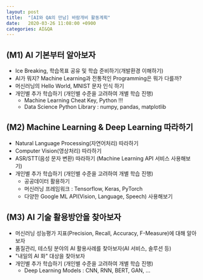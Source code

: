 ```yaml
---
layout: post
title:  "[AI와 QA의 만남] 바람개비 활동계획"
date:   2020-03-26 11:08:00 +0900
categories: AI&QA
---
```


## (M1) AI 기본부터 알아보자

- Ice Breaking, 학습목표 공유 및 학습 준비하기(개발환경 이해하기)
- AI가 뭐지? Machine Learning과 전통적인 Programming은 뭐가 다를까?
- 머신러닝의 Hello World, MNIST 문자 인식 하기
- 개인별 추가 학습하기 (개인별 수준을 고려하여 개별 학습 진행)
  - Machine Learning Cheat Key, Python !!!
  - Data Science Python Library : numpy, pandas, matplotlib

## (M2) Machine Learning & Deep Learning 따라하기

- Natural Language Processing(자연어처리) 따라하기
- Computer Vision(영상처리) 따라하기
- ASR/STT(음성 문자 변환) 따라하기 (Machine Learning API 서비스 사용해보기)
- 개인별 추가 학습하기 (개인별 수준을 고려하여 개별 학습 진행)
  - 공공데이터 활용하기
  - 머신러닝 프레임워크 : Tensorflow, Keras, PyTorch
  - 다양한 Google ML API(Vision, Language, Speech) 사용해보기

## (M3) AI 기술 활용방안을 찾아보자

- 머신러닝 성능평가 지표(Precision, Recall, Accuracy, F-Measure)에 대해 알아보자
- 품질관리, 테스팅 분야의 AI 활용사례를 찾아보자(AI 서비스, 솔루션 등)
- "내일의 AI 화" 대상을 찾아보자
- 개인별 추가 학습하기 (개인별 수준을 고려하여 개별 학습 진행)
  - Deep Learning Models : CNN, RNN, BERT, GAN, ...
